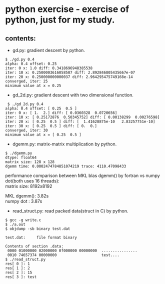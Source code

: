 python exercise - exercise of python, just for my study.
====
contents:
----
 * gd.py: gradient descent by python.
~~~
$ ./gd.py 0.4
alpha: 0.4 offset: 0.25
iter: 0 x: 1.0 diff: 0.3418696948385538
iter: 10 x: 0.2500003616058507 diff: 2.892846805435667e-07
iter: 20 x: 0.250000000000037 diff: 2.964295475749168e-14
converged, iter: 25
minimum value at x = 0.25
~~~
 * gd_2d.py: gradient descent with two dimensional function.
~~~
 $ ./gd_2d.py 0.4
alpha: 0.4 offset: [ 0.25  0.5 ]
iter: 0 x: [ 1.  2.] diff: [ 0.0360328  0.0720656]
iter: 10 x: [ 0.25172876  0.50345752] diff: [ 0.00138299  0.00276598]
iter: 20 x: [ 0.25  0.5 ] diff: [  1.41628875e-10   2.83257751e-10]
iter: 30 x: [ 0.25  0.5 ] diff: [ 0.  0.]
converged, iter: 30
minimum value at x = [ 0.25  0.5 ]
~~~
 
 * dgemm.py: matrix-matrix multiplication by python.
~~~
$ ./dgemm.py
dtype: float64
matrix size: 128 x 128
dgemm time: 0.0002474784851074219 trace: 4110.47098433
~~~
performance comparison between MKL blas dgemm() by fortran vs numpy dot(both uses 16 threads):  
matrix size: 8192x8192  
  
MKL dgemm(): 3.82s  
numpy dot  : 3.87s

 * read_struct.py: read packed data(struct in C) by python.
~~~
$ gcc -g write.c
$ ./a.out
$ objdump -sb binary test.dat

test.dat:     file format binary

Contents of section .data:
 0000 01000000 02000000 0f000000 00000000  ................
 0010 74657374 00000000                    test....
$ ./read_struct.py
res[ 0 ]: 1
res[ 1 ]: 2
res[ 2 ]: 15
res[ 3 ]: test
~~~
